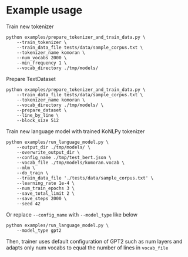 # Example usage

Train new tokenizer

```
python examples/prepare_tokenizer_and_train_data.py \
    --train_tokenizer \
    --train_data_file tests/data/sample_corpus.txt \
    --tokenizer_name komoran \
    --num_vocabs 2000 \
    --min_frequency 1 \
    --vocab_directory ./tmp/models/
```

Prepare TextDataset

```
python examples/prepare_tokenizer_and_train_data.py \
    --train_data_file tests/data/sample_corpus.txt \
    --tokenizer_name komoran \
    --vocab_directory ./tmp/models/ \
    --prepare_dataset \
    --line_by_line \
    --block_size 512
```

Train new language model with trained KoNLPy tokenizer

```
python examples/run_language_model.py \
    --output_dir ./tmp/models/ \
    --overwrite_output_dir \
    --config_name ./tmp/test_bert.json \
    --vocab_file ./tmp/models/komoran.vocab \
    --mlm \
    --do_train \
    --train_data_file './tests/data/sample_corpus.txt' \
    --learning_rate 1e-4 \
    --num_train_epochs 3 \
    --save_total_limit 2 \
    --save_steps 2000 \
    --seed 42
```

Or replace `--config_name` with `--model_type` like below

```
python examples/run_language_model.py \
    --model_type gpt2
```

Then, trainer uses default configuration of GPT2 such as num layers and adapts only num vocabs to equal the number of lines in `vocab_file`

